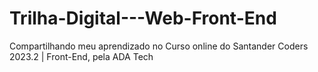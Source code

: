 # Trilha-Digital---Web-Front-End
 Compartilhando meu aprendizado no Curso online do Santander Coders 2023.2 | Front-End, pela ADA Tech
